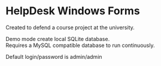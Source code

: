 # HelpDesk Windows Forms
Created to defend a course project at the university.

Demo mode create local SQLite database.<br />
Requires a MySQL compatible database to run continuously.

Default login/password is admin/admin

